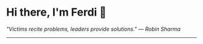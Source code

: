 <h1>Hi there, I'm Ferdi 👋</h1>

<p><em>
  "Victims recite problems, leaders provide solutions." — Robin Sharma
</em></p>

---
